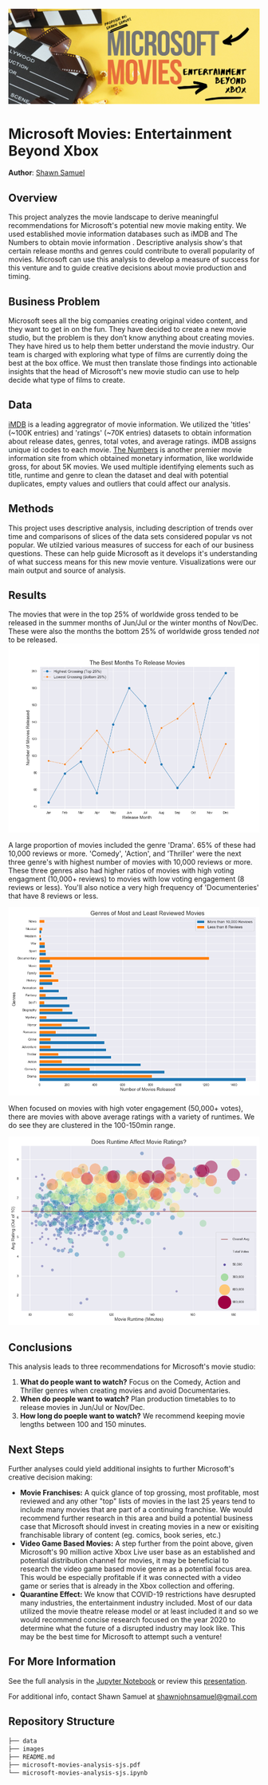 ![microsoft movies analysis by shawn samuel](images/microsoft_movies_notebook_banner.png)
# Microsoft Movies: Entertainment Beyond Xbox

**Author**: [Shawn Samuel](mailto:shawnjohnsamuel@gmail.com)  

## Overview
This project analyzes the movie landscape to derive meaningful recommendations for Microsoft's potential new movie making entity. We used established movie information databases such as iMDB and The Numbers to obtain movie information . Descriptive analysis show's that certain release months and genres could contribute to overall popularity of movies. Microsoft can use this analysis to develop a measure of success for this venture and to guide creative decisions about movie production and timing.  

## Business Problem
Microsoft sees all the big companies creating original video content, and they want to get in on the fun. They have decided to create a new movie studio, but the problem is they don’t know anything about creating movies. They have hired us to help them better understand the movie industry. Our team is charged with exploring what type of films are currently doing the best at the box office. We must then translate those findings into actionable insights that the head of Microsoft's new movie studio can use to help decide what type of films to create.

## Data
[iMDB](https://help.imdb.com/article/imdb/general-information/what-is-imdb/G836CY29Z4SGNMK5?ref_=helpsect_cons_1_1#) is a leading aggregrator of movie information. We utilized the 'titles' (~100K entries) and 'ratings' (~70K entries) datasets to obtain information about release dates, genres, total votes, and average ratings. iMDB assigns unique id codes to each movie. [The Numbers](https://www.the-numbers.com/about) is another premier movie information site from which obtained monetary information, like worldwide gross, for about 5K movies. We used multiple identifying elements such as title, runtime and genre to clean the dataset and deal with potential duplicates, empty values and outliers that could affect our analysis.

## Methods
This project uses descriptive analysis, including description of trends over time and comparisons of slices of the data sets considered popular vs not popular. We utilzied various measures of success for each of our business questions. These can help guide Microsoft as it develops it's understanding of what success means for this new movie venture. Visualizations were our main output and source of analysis. 

## Results
The movies that were in the top 25% of worldwide gross tended to be released in the summer months of Jun/Jul or the winter months of Nov/Dec. These were also the months the bottom 25% of worldwide gross tended *not* to be released.
![what months were the highest grossing and lowest grossing movies released?](images/q1_best_months_release_movies.png)

A large proportion of movies included the genre 'Drama'. 65% of these had 10,000 reviews or more. 'Comedy', 'Action', and 'Thriller' were the next three genre's with highest number of movies with 10,000 reviews or more. These three genres also had higher ratios of movies with high voting engagment (10,000+ reviews) to movies with low voting engagement (8 reviews or less). You'll also notice a very high frequency of 'Documenteries' that have 8 reviews or less.

![genres wiht the most number of reviews](images/q2_genre_of_most_least_reviwed_movies.png)

When focused on movies with high voter engagement (50,000+ votes), there are movies with above average ratings with a variety of runtimes. We do see they are clustered in the 100-150min range.

![does runtime affect movie ratings?](images/q3_runtime_affect_movie_rating.png)

## Conclusions
This analysis leads to three recommendations for Microsoft's movie studio:
1. **What do people want to watch?** Focus on the Comedy, Action and Thriller genres when creating movies and avoid Documentaries. 
2. **When do people want to watch?** Plan production timetables to to release movies in Jun/Jul or Nov/Dec.
3. **How long do poeple want to watch?** We recommend keeping movie lengths between 100 and 150 minutes.

## Next Steps
Further analyses could yield additional insights to further Microsoft's creative decision making:
- **Movie Franchises:** A quick glance of top grossing, most profitable, most reviewed and any other "top" lists of movies in the last 25 years tend to include many movies that are part of a continuing franchise. We would recommend further research in this area and build a potential business case that Microsoft should invest in creating movies in a new or exisiting franchisable library of content (eg. comics, book series, etc.)  
- **Video Game Based Movies:** A step further from the point above, given Microsoft's 90 million active Xbox Live user base as an established and potential distribution channel for movies, it may be beneficial to research the video game based movie genre as a potential focus area. This would be especially profitable if it was connected with a video game or series that is already in the Xbox collection and offering.  
- **Quarantine Effect:** We know that COVID-19 restrictions have desrupted many industries, the entertainment industry included. Most of our data utilized the movie theatre release model or at least included it and so we would recommend concise research focused on the year 2020 to determine what the future of a disrupted industry may look like. This may be the best time for Microsoft to attempt such a venture!

## For More Information

See the full analysis in the [Jupyter Notebook](microsoft-movies-analysis-sjs.ipynb) or review this [presentation](movie-analysis.pdf).

For additional info, contact Shawn Samuel at [shawnjohnsamuel@gmail.com](mailto:shawnjohnsamuel@gmail.com)

## Repository Structure

```
├── data
├── images
├── README.md
├── microsoft-movies-analysis-sjs.pdf
└── microsoft-movies-analysis-sjs.ipynb
```
